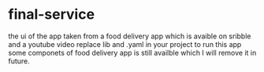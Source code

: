 # final-service
the ui of the app taken from a food delivery app which is avaible on sribble and a youtube video
replace lib and .yaml in your project to run this app   
some componets of food delivery app is still availble which I will remove it in future.
